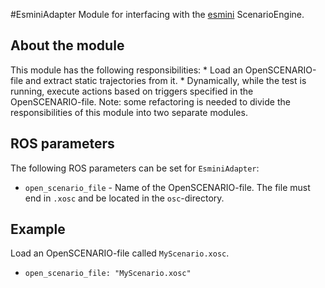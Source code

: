 #EsminiAdapter
Module for interfacing with the [esmini](https://github.com/esmini/esmini) ScenarioEngine.
## About the module
This module has the following responsibilities:
    * Load an OpenSCENARIO-file and extract static trajectories from it.
    * Dynamically, while the test is running, execute actions based on triggers specified in the OpenSCENARIO-file.
Note: some refactoring is needed to divide the responsibilities of this module into two separate modules.

## ROS parameters
The following ROS parameters can be set for `EsminiAdapter`:

- `open_scenario_file` - Name of the OpenSCENARIO-file. The file must end in `.xosc` and be located in the `osc`-directory.


## Example
Load an OpenSCENARIO-file called `MyScenario.xosc`.

- `open_scenario_file: "MyScenario.xosc"`


